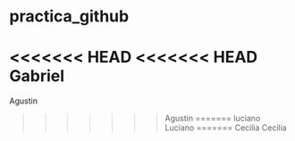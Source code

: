 # practica_github
<<<<<<< HEAD
<<<<<<< HEAD
Gabriel
=======
Agustin
>>>>>>> Agustin
=======
luciano
>>>>>>> Luciano
=======
Cecilia
>>>>>>> Cecilia